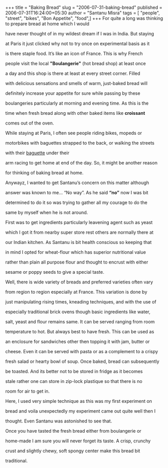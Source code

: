 +++
title = "Baking Bread"
slug = "2006-07-31-baking-bread"
published = 2006-07-31T16:24:00+05:30
author = "Santanu Misra"
tags = [ "people", "street", "bikes", "Bon Appetite", "food",]
+++
For quite a long was thinking to prepare bread at home which I would
have never thought of in my wildest dream if I was in India. But staying
at Paris it just clicked why not to try once on experimental basis as it
is there staple food. It’s like an icon of France. This is why French
people visit the local **"Boulangerie"** (hot bread shop) at least once
a day and this shop is there at least at every street corner. Filled
with delicious sensations and smells of warm, just-baked bread will
definitely increase your appetite for sure while passing by these
boulangeries particularly at morning and evening time. As this is the
time when fresh bread along with other baked items like **croissant**
comes out of the oven.

While staying at Paris, I often see people riding bikes, mopeds or
motorbikes with baguettes strapped to the back, or walking the streets
with their [baguette](http://en.wikipedia.org/wiki/baguette) under their
arm racing to get home at end of the day. So, it might be another reason
for thinking of baking bread at home.

Anywayz, I wanted to get Santanu’s concern on this matter although
answer was known to me… “No way”. As he said **“no”** now I was bit
determined to do it so was trying to gather all my courage to do the
same by myself when he is not around.

First was to get ingredients particularly leavening agent such as yeast
which I got it from nearby super store rest others are normally there at
our Indian kitchen. As Santanu is bit health conscious so keeping that
in mind I opted for wheat-flour which has superior nutritional value
rather than plain all purpose flour and thought to encrust with either
sesame or poppy seeds to give a special taste.

  



Well, there is wide variety of breads and preferred varieties often vary
from region to region especially at France. This variation is done by
just manipulating rising times, kneading techniques, and with the use of
especially traditional brick ovens though basic ingredients like water,
salt, yeast and flour remains same. It can be served ranging from room
temperature to hot. But always best to have fresh. This can be used as
an enclosure for sandwiches other then topping it with jam, butter or
cheese. Even it can be served with pasta or as a complement to a crispy
fresh salad or hearty bowl of soup. Once baked, bread can subsequently
be toasted. And its better not to be stored in fridge as it becomes
stale rather one can store in zip-lock plastique so that there is no
room for air to get in.

Here, I used very simple technique as this was my first experiment on
bread and voila unexpectedly my experiment came out quite well then I
thought. Even Santanu was astonished to see that.

Once you have tasted the fresh bread either from boulangerie or
home-made I am sure you will never forget its taste. A crisp, crunchy
crust and slightly chewy, soft spongy center make this bread bit
traditional.
